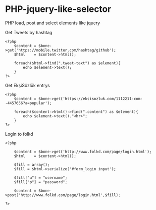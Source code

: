 PHP-jquery-like-selector
========================

PHP load, post and select elements like jquery

Get Tweets by hashtag

	<?php
		$content = $bone->get('https://mobile.twitter.com/hashtag/github');
		$html    = $content->html();
		
		foreach($html->find(".tweet-text") as $element){
			echo $element->text();
		}
	?>

Get EkşiSözlük entrys

	<?php
		$content = $bone->get('https://eksisozluk.com/1112211-com--4457656?a=popular');
	
		foreach($content->html()->find(".content") as $element){
			echo $element->text()."<hr>";
		}
	?>
	
Login to folkd

	<?php
	
		$content = $bone->get('http://www.folkd.com/page/login.html');
		$html    = $content->html();
		
		$fill = array();
		$fill = $html->serialize('#form_login input');
		
		$fill["u"] = "username";
		$fill["p"] = "password";
		
		$content = $bone->post('http://www.folkd.com/page/login.html',$fill);
	
	?>
